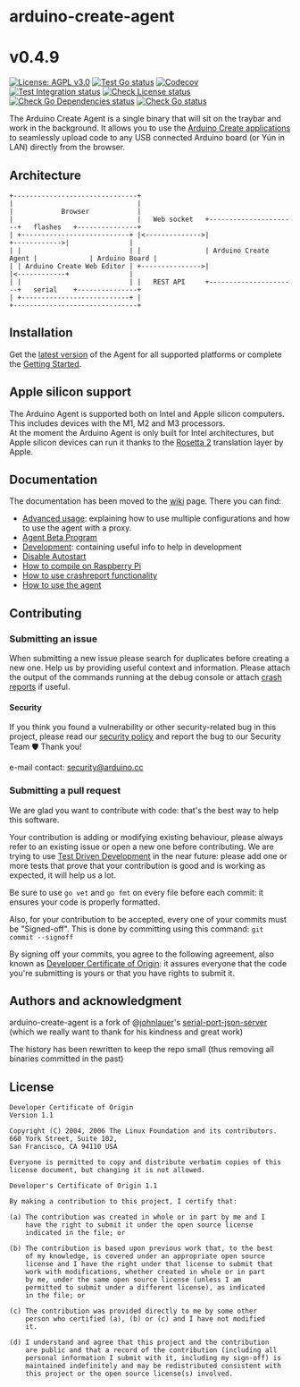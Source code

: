 # arduino-create-agent
# v0.4.9

[![License: AGPL v3.0](https://img.shields.io/badge/License-AGPL%20v3.0-blue)](https://www.gnu.org/licenses/agpl-3.0.html)
[![Test Go status](https://github.com/arduino/arduino-create-agent/actions/workflows/test-go-task.yml/badge.svg)](https://github.com/arduino/arduino-create-agent/actions/workflows/test-go-task.yml)
[![Codecov](https://codecov.io/gh/arduino/arduino-create-agent/branch/main/graph/badge.svg)](https://codecov.io/gh/arduino/arduino-create-agent)
[![Test Integration status](https://github.com/arduino/arduino-create-agent/actions/workflows/test-go-integration-task.yml/badge.svg)](https://github.com/arduino/arduino-create-agent/actions/workflows/test-go-integration-task.yml)
[![Check License status](https://github.com/arduino/arduino-create-agent/actions/workflows/check-license.yml/badge.svg)](https://github.com/arduino/arduino-create-agent/actions/workflows/check-license.yml)
[![Check Go Dependencies status](https://github.com/arduino/arduino-create-agent/actions/workflows/check-go-dependencies-task.yml/badge.svg)](https://github.com/arduino/arduino-create-agent/actions/workflows/check-go-dependencies-task.yml)
[![Check Go status](https://github.com/arduino/arduino-create-agent/actions/workflows/check-go-task.yml/badge.svg)](https://github.com/arduino/arduino-create-agent/actions/workflows/check-go-task.yml)

The Arduino Create Agent is a single binary that will sit on the traybar and work in the background. It allows you to use the [Arduino Create applications](https://create.arduino.cc) to seamlessly upload code to any USB connected Arduino board (or Yún in LAN) directly from the browser.

## Architecture

```text
+-------------------------------+
|                               |
|            Browser            |
|                               |   Web socket   +----------------------+   flashes   +---------------+
| +---------------------------+ |<-------------->|                      +------------>|               |
| |                           | |                | Arduino Create Agent |             | Arduino Board |
| | Arduino Create Web Editor | +--------------->|                      |<------------+               |
| |                           | |   REST API     +----------------------+   serial    +---------------+
| +---------------------------+ |
+-------------------------------+
```

## Installation

Get the [latest version](https://github.com/arduino/arduino-create-agent/releases) of the Agent for all supported platforms or complete the [Getting Started](https://create.arduino.cc/getting-started/plugin/welcome).

## Apple silicon support

The Arduino Agent is supported both on Intel and Apple silicon computers. This includes devices with the M1, M2 and M3 processors.  
At the moment the Arduino Agent is only built for Intel architectures, but Apple silicon devices can run it thanks to the [Rosetta 2](https://support.apple.com/en-us/HT211861) translation layer by Apple.

## Documentation

The documentation has been moved to the [wiki](https://github.com/arduino/arduino-create-agent/wiki) page. There you can find:

- [Advanced usage](https://github.com/arduino/arduino-create-agent/wiki/Advanced-usage): explaining how to use multiple configurations and how to use the agent with a proxy.
- [Agent Beta Program](https://github.com/arduino/arduino-create-agent/wiki/Agent-Beta-Program)
- [Development](https://github.com/arduino/arduino-create-agent/wiki/Development): containing useful info to help in development
- [Disable Autostart](https://github.com/arduino/arduino-create-agent/wiki/Disable-Autostart)
- [How to compile on Raspberry Pi](https://github.com/arduino/arduino-create-agent/wiki/How-to-compile-on-Raspberry-Pi)
- [How to use crashreport functionality](https://github.com/arduino/arduino-create-agent/wiki/How-to-use-crashreport-functionality)
- [How to use the agent](https://github.com/arduino/arduino-create-agent/wiki/How-to-use-the-agent)

## Contributing

### Submitting an issue

When submitting a new issue please search for duplicates before creating a new one. Help us by providing  useful context and information. Please attach the output of the commands running at the debug console or attach [crash reports](https://github.com/arduino/arduino-create-agent/wiki/How-to-use-crashreport-functionality) if useful.

#### Security

If you think you found a vulnerability or other security-related bug in this project, please read our
[security policy](https://github.com/arduino/arduino-create-agent/security/policy) and report the bug to our Security Team 🛡️
Thank you!

e-mail contact: security@arduino.cc

### Submitting a pull request

We are glad you want to contribute with code: that's the best way to help this software.

Your contribution is adding or modifying existing behaviour, please always refer to an existing issue or open a new one before contributing. We are trying to use [Test Driven Development](https://en.wikipedia.org/wiki/Test-driven_development) in the near future: please add one or more tests that prove that your contribution is good and is working as expected, it will help us a lot.

Be sure to use `go vet` and `go fmt` on every file before each commit: it ensures your code is properly formatted.

Also, for your contribution to be accepted, every one of your commits must be "Signed-off". This is done by committing using this command: `git commit --signoff`

By signing off your commits, you agree to the following agreement, also known as [Developer Certificate of Origin](http://developercertificate.org/): it assures everyone that the code you're submitting is yours or that you have rights to submit it.

## Authors and acknowledgment

arduino-create-agent is a fork of @[johnlauer](https://github.com/johnlauer)'s [serial-port-json-server](https://github.com/johnlauer/serial-port-json-server) (which we really want to thank for his kindness and great work)

The history has been rewritten to keep the repo small (thus removing all binaries committed in the past)

## License

```text
Developer Certificate of Origin
Version 1.1

Copyright (C) 2004, 2006 The Linux Foundation and its contributors.
660 York Street, Suite 102,
San Francisco, CA 94110 USA

Everyone is permitted to copy and distribute verbatim copies of this
license document, but changing it is not allowed.

Developer's Certificate of Origin 1.1

By making a contribution to this project, I certify that:

(a) The contribution was created in whole or in part by me and I
    have the right to submit it under the open source license
    indicated in the file; or

(b) The contribution is based upon previous work that, to the best
    of my knowledge, is covered under an appropriate open source
    license and I have the right under that license to submit that
    work with modifications, whether created in whole or in part
    by me, under the same open source license (unless I am
    permitted to submit under a different license), as indicated
    in the file; or

(c) The contribution was provided directly to me by some other
    person who certified (a), (b) or (c) and I have not modified
    it.

(d) I understand and agree that this project and the contribution
    are public and that a record of the contribution (including all
    personal information I submit with it, including my sign-off) is
    maintained indefinitely and may be redistributed consistent with
    this project or the open source license(s) involved.
```

